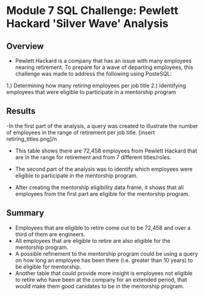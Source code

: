 # Module 7 SQL Challenge: Pewlett Hackard 'Silver Wave' Analysis

## Overview

- Pewlett Hackard is a company that has an issue with many employees nearing retirement. To prepare for a wave of departing employees, this challenge was made to address the following using PosteSQL:

1.) Determining how many retiring employees per job title
2.) Identifying employees that were eligible to participate in a mentorship program

## Results

-In the first part of the analysis, a query was created to illustrate the number of employees in the range of retirement per job title.
[insert retiring_titles.png]/n

- This table shows there are 72,458 employees from Pewlett Hackard that are in the range for retirement and from 7 different titles/roles.

- The second part of the analysis was to identify which employees were eligible to participate in the mentorship program. 
- After creating the mentorship eligibility data frame, it shows that all employees from the first part are eligible for the mentorship program.

## Summary

- Employees that are eligible to retire come out to be 72,458 and over a third of them are engineers. 
- All employees that are eligible to retire are also eligible for the mentorship program.
- A possible refinement to the mentorship program could be using a query on how long an employee has been there (i.e. greater than 10 years) to be eligible for mentorship.
- Another table that could provide more insight is employees not eligible to retire who have been at the company for an extended period, that would make them good canidates to be in the mentorship program.

